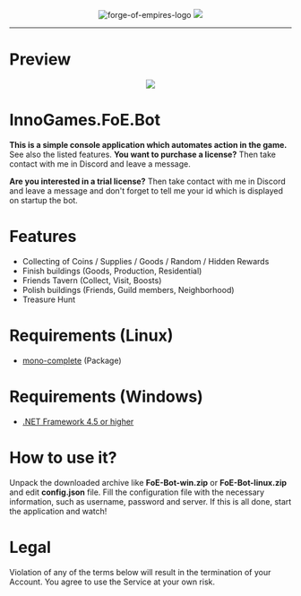 <p align="center">
  <img src="http://i.epvpimg.com/6msuf.png" alt="forge-of-empires-logo"/>
  
  <a href="https://discord.gg/EFe6d4n">
    <img src="https://discordapp.com/api/guilds/216284167275544576/widget.png?style=banner2" />
  </a>
</p>

<hr />

# Preview
<p align="center">
   <img src="http://i.epvpimg.com/ck6Neab.png" />
</p>

# InnoGames.FoE.Bot

**This is a simple console application which automates action in the game.** See also the listed features. **You want to purchase a license?** Then take contact with me in Discord and leave a message. 

**Are you interested in a trial license?** Then take contact with me in Discord and leave a message and don't forget to tell me your id which is displayed on startup the bot.


# Features

 - Collecting of Coins / Supplies / Goods / Random / Hidden Rewards
 - Finish buildings (Goods, Production, Residential)
 - Friends Tavern (Collect, Visit, Boosts)
 - Polish buildings (Friends, Guild members, Neighborhood)
 - Treasure Hunt
 
# Requirements (Linux)

- [mono-complete](http://www.mono-project.com/download/) (Package)

# Requirements (Windows)

- [.NET Framework 4.5 or higher](https://www.microsoft.com/en-US/download/details.aspx?id=48130)

# How to use it?

Unpack the downloaded archive like **FoE-Bot-win.zip** or **FoE-Bot-linux.zip** and edit **config.json** file. Fill the configuration file with the necessary information, such as username, password and server. If this is all done, start the application and watch!

# Legal

Violation of any of the terms below will result in the termination of your Account. You agree to use the Service at your own risk.
